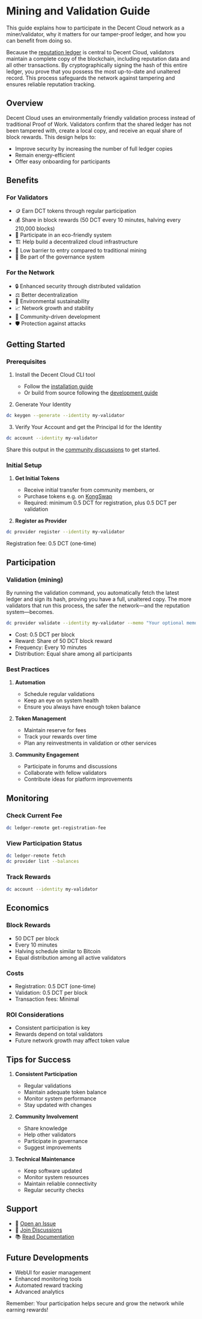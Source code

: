 # Mining and Validation Guide

This guide explains how to participate in the Decent Cloud network as a miner/validator, why it matters for our tamper-proof ledger, and how you can benefit from doing so.

Because the [reputation ledger](reputation.md) is central to Decent Cloud, validators maintain a complete copy of the blockchain, including reputation data and all other transactions. By cryptographically signing the hash of this entire ledger, you prove that you possess the most up-to-date and unaltered record. This process safeguards the network against tampering and ensures reliable reputation tracking.

## Overview

Decent Cloud uses an environmentally friendly validation process instead of traditional Proof of Work. Validators confirm that the shared ledger has not been tampered with, create a local copy, and receive an equal share of block rewards. This design helps to:

- Improve security by increasing the number of full ledger copies
- Remain energy-efficient
- Offer easy onboarding for participants

## Benefits

### For Validators

- 🪙 Earn DCT tokens through regular participation
- 💰 Share in block rewards (50 DCT every 10 minutes, halving every 210,000 blocks)
- 🌱 Participate in an eco-friendly system
- 🏗️ Help build a decentralized cloud infrastructure
- 🎯 Low barrier to entry compared to traditional mining
- 🤝 Be part of the governance system

### For the Network

- 🔒 Enhanced security through distributed validation
- ⚖️ Better decentralization
- 🌿 Environmental sustainability
- 📈 Network growth and stability
- 🤝 Community-driven development
- 🛡️ Protection against attacks

## Getting Started

### Prerequisites

1. Install the Decent Cloud CLI tool

   - Follow the [installation guide](installation.md)
   - Or build from source following the [development guide](development.md)

2. Generate Your Identity

```bash
dc keygen --generate --identity my-validator
```

3. Verify Your Account and get the Principal Id for the Identity

```bash
dc account --identity my-validator
```

Share this output in the [community discussions](https://github.com/orgs/decent-stuff/discussions) to get started.

### Initial Setup

1. **Get Initial Tokens**

   - Receive initial transfer from community members, or
   - Purchase tokens e.g. on [KongSwap](https://www.kongswap.io/swap?from=cngnf-vqaaa-aaaar-qag4q-cai&to=ggi4a-wyaaa-aaaai-actqq-cai)
   - Required: minimum 0.5 DCT for registration, plus 0.5 DCT per validation

2. **Register as Provider**

```bash
dc provider register --identity my-validator
```

Registration fee: 0.5 DCT (one-time)

## Participation

### Validation (mining)

By running the validation command, you automatically fetch the latest ledger and sign its hash, proving you have a full, unaltered copy. The more validators that run this process, the safer the network—and the reputation system—becomes.

```bash
dc provider validate --identity my-validator --memo "Your optional memo"
```

- Cost: 0.5 DCT per block
- Reward: Share of 50 DCT block reward
- Frequency: Every 10 minutes
- Distribution: Equal share among all participants

### Best Practices

1. **Automation**

   - Schedule regular validations
   - Keep an eye on system health
   - Ensure you always have enough token balance

2. **Token Management**

   - Maintain reserve for fees
   - Track your rewards over time
   - Plan any reinvestments in validation or other services

3. **Community Engagement**
   - Participate in forums and discussions
   - Collaborate with fellow validators
   - Contribute ideas for platform improvements

## Monitoring

### Check Current Fee

```bash
dc ledger-remote get-registration-fee
```

### View Participation Status

```bash
dc ledger-remote fetch
dc provider list --balances
```

### Track Rewards

```bash
dc account --identity my-validator
```

## Economics

### Block Rewards

- 50 DCT per block
- Every 10 minutes
- Halving schedule similar to Bitcoin
- Equal distribution among all active validators

### Costs

- Registration: 0.5 DCT (one-time)
- Validation: 0.5 DCT per block
- Transaction fees: Minimal

### ROI Considerations

- Consistent participation is key
- Rewards depend on total validators
- Future network growth may affect token value

## Tips for Success

1. **Consistent Participation**

   - Regular validations
   - Maintain adequate token balance
   - Monitor system performance
   - Stay updated with changes

2. **Community Involvement**

   - Share knowledge
   - Help other validators
   - Participate in governance
   - Suggest improvements

3. **Technical Maintenance**
   - Keep software updated
   - Monitor system resources
   - Maintain reliable connectivity
   - Regular security checks

## Support

- 📝 [Open an Issue](https://github.com/decent-stuff/decent-cloud/issues)
- 💬 [Join Discussions](https://github.com/orgs/decent-stuff/discussions)
- 📚 [Read Documentation](https://decent-cloud.org/)

## Future Developments

- WebUI for easier management
- Enhanced monitoring tools
- Automated reward tracking
- Advanced analytics

Remember: Your participation helps secure and grow the network while earning rewards!

